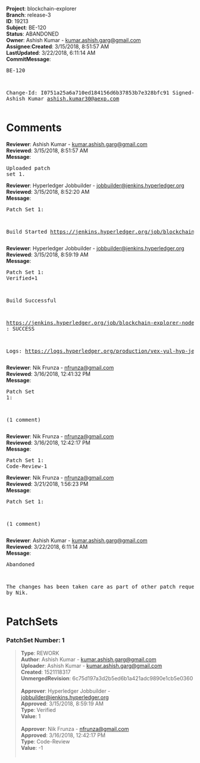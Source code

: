 <strong>Project</strong>: blockchain-explorer</br><strong>Branch</strong>: release-3<br><strong>ID</strong>: 19213<br><strong>Subject</strong>: BE-120<br><strong>Status</strong>: ABANDONED<br><strong>Owner</strong>: Ashish Kumar - kumar.ashish.garg@gmail.com<br><strong>Assignee</strong>:<strong>Created</strong>: 3/15/2018, 8:51:57 AM<br><strong>LastUpdated</strong>: 3/22/2018, 6:11:14 AM<br><strong>CommitMessage</strong>:<br><pre>BE-120

Change-Id: I0751a25a6a710ed184156d6b37853b7e328bfc91
Signed-off-by: Ashish Kumar <ashish.kumar30@aexp.com>
</pre><h1>Comments</h1><strong>Reviewer</strong>: Ashish Kumar - kumar.ashish.garg@gmail.com<br><strong>Reviewed</strong>: 3/15/2018, 8:51:57 AM<br><strong>Message</strong>: <pre>Uploaded patch set 1.</pre><strong>Reviewer</strong>: Hyperledger Jobbuilder - jobbuilder@jenkins.hyperledger.org<br><strong>Reviewed</strong>: 3/15/2018, 8:52:20 AM<br><strong>Message</strong>: <pre>Patch Set 1:

Build Started https://jenkins.hyperledger.org/job/blockchain-explorer-node6-verify-x86_64/51/</pre><strong>Reviewer</strong>: Hyperledger Jobbuilder - jobbuilder@jenkins.hyperledger.org<br><strong>Reviewed</strong>: 3/15/2018, 8:59:19 AM<br><strong>Message</strong>: <pre>Patch Set 1: Verified+1

Build Successful 

https://jenkins.hyperledger.org/job/blockchain-explorer-node6-verify-x86_64/51/ : SUCCESS

Logs: https://logs.hyperledger.org/production/vex-yul-hyp-jenkins-3/blockchain-explorer-node6-verify-x86_64/51</pre><strong>Reviewer</strong>: Nik Frunza - nfrunza@gmail.com<br><strong>Reviewed</strong>: 3/16/2018, 12:41:32 PM<br><strong>Message</strong>: <pre>Patch Set 1:

(1 comment)</pre><strong>Reviewer</strong>: Nik Frunza - nfrunza@gmail.com<br><strong>Reviewed</strong>: 3/16/2018, 12:42:17 PM<br><strong>Message</strong>: <pre>Patch Set 1: Code-Review-1</pre><strong>Reviewer</strong>: Nik Frunza - nfrunza@gmail.com<br><strong>Reviewed</strong>: 3/21/2018, 1:56:23 PM<br><strong>Message</strong>: <pre>Patch Set 1:

(1 comment)</pre><strong>Reviewer</strong>: Ashish Kumar - kumar.ashish.garg@gmail.com<br><strong>Reviewed</strong>: 3/22/2018, 6:11:14 AM<br><strong>Message</strong>: <pre>Abandoned

The changes has been taken care as part of other patch request merged by Nik.</pre><h1>PatchSets</h1><h3>PatchSet Number: 1</h3><blockquote><strong>Type</strong>: REWORK<br><strong>Author</strong>: Ashish Kumar - kumar.ashish.garg@gmail.com<br><strong>Uploader</strong>: Ashish Kumar - kumar.ashish.garg@gmail.com<br><strong>Created</strong>: 1521118317<br><strong>UnmergedRevision</strong>: 6c75d197a3d2b5ed6b1a421adc9890e1cb5e0360<br><br><strong>Approver</strong>: Hyperledger Jobbuilder - jobbuilder@jenkins.hyperledger.org<br><strong>Approved</strong>: 3/15/2018, 8:59:19 AM<br><strong>Type</strong>: Verified<br><strong>Value</strong>: 1<br><br><strong>Approver</strong>: Nik Frunza - nfrunza@gmail.com<br><strong>Approved</strong>: 3/16/2018, 12:42:17 PM<br><strong>Type</strong>: Code-Review<br><strong>Value</strong>: -1<br><br></blockquote>